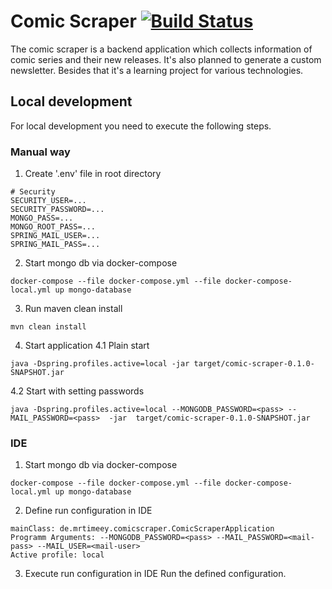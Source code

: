 # Comic Scraper [![Build Status](https://travis-ci.org/MrTimeey/comic-scraper.svg?branch=master)](https://travis-ci.org/MrTimeey/comic-scraper)

The comic scraper is a backend application which collects information of comic series and their new releases. It's also planned to generate a custom newsletter.
Besides that it's a learning project for various technologies.

## Local development
For local development you need to execute the following steps.

### Manual way
1. Create '.env' file in root directory
```shell
# Security
SECURITY_USER=...
SECURITY_PASSWORD=...
MONGO_PASS=...
MONGO_ROOT_PASS=...
SPRING_MAIL_USER=...
SPRING_MAIL_PASS=...
```
2. Start mongo db via docker-compose
```shell
docker-compose --file docker-compose.yml --file docker-compose-local.yml up mongo-database
```
3. Run maven clean install
```shell
mvn clean install
```
4. Start application
4.1 Plain start
```shell
java -Dspring.profiles.active=local -jar target/comic-scraper-0.1.0-SNAPSHOT.jar
```
4.2 Start with setting passwords
```shell
java -Dspring.profiles.active=local --MONGODB_PASSWORD=<pass> --MAIL_PASSWORD=<pass>  -jar  target/comic-scraper-0.1.0-SNAPSHOT.jar
```

### IDE
1. Start mongo db via docker-compose
```shell
docker-compose --file docker-compose.yml --file docker-compose-local.yml up mongo-database
```
2. Define run configuration in IDE
```shell
mainClass: de.mrtimeey.comicscraper.ComicScraperApplication
Programm Arguments: --MONGODB_PASSWORD=<pass> --MAIL_PASSWORD=<mail-pass> --MAIL_USER=<mail-user>
Active profile: local
```
3. Execute run configuration in IDE
Run the defined configuration.